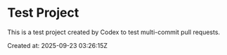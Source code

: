 # Test Project

This is a test project created by Codex to test multi-commit pull requests.

Created at: 2025-09-23 03:26:15Z

